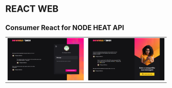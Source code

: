 # REACT WEB

## Consumer React for NODE HEAT API
|  |  |
| ------|------- |
|![Login Screen](src/assets/preview/login.png) | ![Message Screen](src/assets/preview/message.png)|